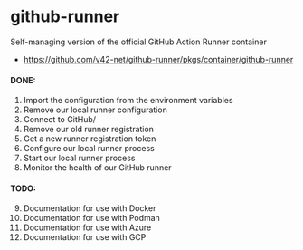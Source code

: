 # github-runner
Self-managing version of the official GitHub Action Runner container
- https://github.com/v42-net/github-runner/pkgs/container/github-runner

#### DONE:
1. Import the configuration from the environment variables
2. Remove our local runner configuration
3. Connect to GitHub/<org>
4. Remove our old runner registration
5. Get a new runner registration token
6. Configure our local runner process
7. Start our local runner process
8. Monitor the health of our GitHub runner

#### TODO:
9. Documentation for use with Docker
10. Documentation for use with Podman
11. Documentation for use with Azure
12. Documentation for use with GCP
